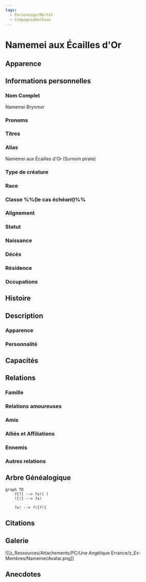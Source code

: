 ```yaml
---
tags:
  - Personnage/Mortel
  - CompagnieDuChaos
---
```

# Namemei aux Écailles d'Or

## Apparence

## Informations personnelles
### Nom Complet
Namemei Brynmor

### Pronoms
### Titres
### Alias
Namemei aux Écailles d'Or (Surnom pirate)
### Type de créature
### Race
### Classe %%(le cas échéant)%%
### Alignement
### Statut
### Naissance
### Décès
### Résidence
### Occupations

## Histoire

## Description
### Apparence

### Personnalité

## Capacités

## Relations
### Famille
### Relations amoureuses
### Amis
### Alliés et Affiliations
### Ennemis
### Autres relations

## Arbre Généalogique
```mermaid
graph TD
    ?[?] --> ?x!( )
    ![!] --> ?x!

    ?x! --> ?![?!]
```

## Citations

## Galerie
![[z_Ressources/Attachements/PC/Une Angélique Errance/z_Ex-Membres/Namemei/Avatar.png]]

## Anecdotes

